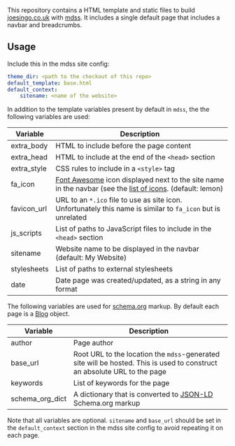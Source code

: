 This repository contains a HTML template and static files to build
[joesingo.co.uk](http://joesingo.co.uk) with
[mdss](https://github.com/joesingo/mdss/tree/dev/). It includes a single
default page that includes a navbar and breadcrumbs.

## Usage

Include this in the mdss site config:

```yaml
theme_dir: <path to the checkout of this repo>
default_template: base.html
default_context:
    sitename: <name of the website>
```

In addition to the template variables present by default in `mdss`, the
the following variables are used:

| Variable    | Description |
| ----------- | ----------- |
| extra_body  | HTML to include before the page content |
| extra_head  | HTML to include at the end of the `<head>` section |
| extra_style | CSS rules to include in a `<style>` tag |
| fa_icon     | [Font Awesome](https://fontawesome.com/) icon displayed next to the site name in the navbar (see the [list of icons](https://fontawesome.com/icons?d=gallery). (default: lemon) |
| favicon_url | URL to an `*.ico` file to use as site icon. Unfortunately this name is similar to `fa_icon` but is unrelated |
| js_scripts  | List of paths to JavaScript files to include in the `<head>` section |
| sitename    | Website name to be displayed in the navbar (default: My Website) |
| stylesheets | List of paths to external stylesheets |
| date        | Date page was created/updated, as a string in any format |

The following variables are used for [schema.org](https://schema.org) markup.
By default each page is a [Blog](https://schema.org/Blog) object.

| Variable        | Description |
| --------------- | ----------- |
| author          | Page author |
| base_url        | Root URL to the location the `mdss`-generated site will be hosted. This is used to construct an absolute URL to the page |
| keywords        | List of keywords for the page |
| schema_org_dict | A dictionary that is converted to [JSON-LD](https://developers.google.com/search/docs/guides/intro-structured-data) Schema.org markup |

Note that all variables are optional. `sitename` and `base_url` should be set
in the `default_context` section in the mdss site config to avoid repeating it
on each page.
